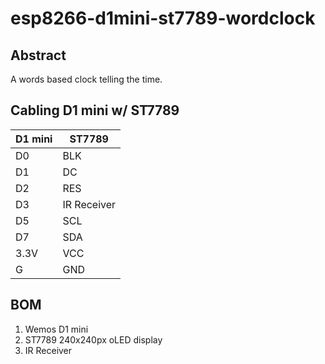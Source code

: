 # esp8266-d1mini-st7789-wordclock

## Abstract

A words based clock telling the time.

## Cabling D1 mini w/ ST7789

 D1 mini | ST7789 
 ---     | --- 
 D0      | BLK
 D1      | DC
 D2      | RES
 D3      | IR Receiver
 D5      | SCL
 D7      | SDA
 3.3V    | VCC
 G       | GND

## BOM

1. Wemos D1 mini
2. ST7789 240x240px oLED display
3. IR Receiver